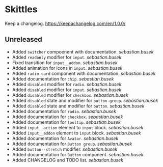 # Skittles

Keep a changelog. https://keepachangelog.com/en/1.0.0/

## Unreleased
 - Added `switcher` compoenent with documentation. _sebastian.busek_
 - Added `readonly` modifier for `input`. _sebastian.busek_
 - Fixed transition for `input__addon`. _sebastian.busek_
 - Added animation for icons in `input`. _sebastian.busek_
 - Added `radio-card` component with documentation. _sebastian.busek_
 - Added documentation for `chip`. _sebastian.busek_
 - Added `disabled` modifier for `radio`. _sebastian.busek_
 - Added `disabled` modifier for `input`. _sebastian.busek_
 - Added `disabled` modifier for `checkbox`. _sebastian.busek_
 - Added `disabled` state and modifier for `button-group`. _sebastian.busek_
 - Added `disabled` state and modifier for `button`. _sebastian.busek_
 - Added documentation for `radio`. _sebastian.busek_
 - Added documentation for `checkbox`. _sebastian.busek_
 - Added documentation for `tooltip`. _sebastian.busek_
 - Added `input__action` element to `input` block. _sebastian.busek_
 - Added `input__addon` element to `input` block. _sebastian.busek_
 - Added documentation for `Avatar`. _sebastian.busek_
 - Added documentation for `Button group`. _sebastian.busek_
 - Added `button--stretch` modifier. _sebastian.busek_
 - Added documentation for `Button` component. _sebastian.busek_
 - Added CHANGELOG and TODO list. _sebastian.busek_
